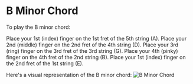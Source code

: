 # B Minor Chord

To play the B minor chord:

Place your 1st (index) finger on the 1st fret of the 5th string (A).
Place your 2nd (middle) finger on the 2nd fret of the 4th string (D).
Place your 3rd (ring) finger on the 3rd fret of the 3rd string (G).
Place your 4th (pinky) finger on the 4th fret of the 2nd string (B).
Place your 1st (index) finger on the 2nd fret of the 1st string (E).

Here's a visual representation of the B minor chord:
![B Minor Chord](B_Minor_Chord.png)
